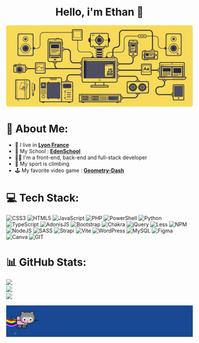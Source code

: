 <div align="center">
    <h1 align="center">Hello, i'm Ethan 👋</h1>
</div>

<div align="center">
  <img style="border-radius: 0.3rem;" src="./public/js.gif" alt="processor"></a>
</div>

# 💫 About Me:

- 📍 I live in **[Lyon France](https://maps.app.goo.gl/2r281f34kmMTemKp7)**
- 📖 My School : **[EdenSchool](https://www.edenschool.fr/)**
- 👨‍💻 I'm a front-end, back-end and full-stack developer
- 🧗 My sport is climbing
- 🕹️ My favorite video game : **[Geometry-Dash](https://store.steampowered.com/app/322170/Geometry_Dash/?l=french)**

# 💻 Tech Stack:

![CSS3](https://img.shields.io/badge/css3-%231572B6.svg?style=for-the-badge&logo=css3&logoColor=white)
![HTML5](https://img.shields.io/badge/html5-%23E34F26.svg?style=for-the-badge&logo=html5&logoColor=white)
![JavaScript](https://img.shields.io/badge/javascript-%23323330.svg?style=for-the-badge&logo=javascript&logoColor=%23F7DF1E)
![PHP](https://img.shields.io/badge/php-%23777BB4.svg?style=for-the-badge&logo=php&logoColor=white)
![PowerShell](https://img.shields.io/badge/PowerShell-%235391FE.svg?style=for-the-badge&logo=powershell&logoColor=white)
![Python](https://img.shields.io/badge/python-3670A0?style=for-the-badge&logo=python&logoColor=ffdd54)
![TypeScript](https://img.shields.io/badge/typescript-%23007ACC.svg?style=for-the-badge&logo=typescript&logoColor=white)
![AdonisJS](https://img.shields.io/badge/adonisjs-%23220052.svg?style=for-the-badge&logo=adonisjs&logoColor=white)
![Bootstrap](https://img.shields.io/badge/bootstrap-%238511FA.svg?style=for-the-badge&logo=bootstrap&logoColor=white)
![Chakra](https://img.shields.io/badge/chakra-%234ED1C5.svg?style=for-the-badge&logo=chakraui&logoColor=white)
![jQuery](https://img.shields.io/badge/jquery-%230769AD.svg?style=for-the-badge&logo=jquery&logoColor=white)
![Less](https://img.shields.io/badge/less-2B4C80?style=for-the-badge&logo=less&logoColor=white)
![NPM](https://img.shields.io/badge/NPM-%23CB3837.svg?style=for-the-badge&logo=npm&logoColor=white)
![NodeJS](https://img.shields.io/badge/node.js-6DA55F?style=for-the-badge&logo=node.js&logoColor=white)
![SASS](https://img.shields.io/badge/SASS-hotpink.svg?style=for-the-badge&logo=SASS&logoColor=white)
![Strapi](https://img.shields.io/badge/strapi-%232E7EEA.svg?style=for-the-badge&logo=strapi&logoColor=white)
![Vite](https://img.shields.io/badge/vite-%23646CFF.svg?style=for-the-badge&logo=vite&logoColor=white)
![WordPress](https://img.shields.io/badge/WordPress-%23117AC9.svg?style=for-the-badge&logo=WordPress&logoColor=white)
![MySQL](https://img.shields.io/badge/mysql-%2300000f.svg?style=for-the-badge&logo=mysql&logoColor=white)
![Figma](https://img.shields.io/badge/figma-%23F24E1E.svg?style=for-the-badge&logo=figma&logoColor=white)
![Canva](https://img.shields.io/badge/Canva-%2300C4CC.svg?style=for-the-badge&logo=Canva&logoColor=white)
![GIT](https://img.shields.io/badge/Git-fc6d26?style=for-the-badge&logo=git&logoColor=white)

# 📊 GitHub Stats:

![](https://github-readme-stats.vercel.app/api?username=EthanPaleyron&theme=dark&hide_border=false&include_all_commits=false&count_private=false)<br/>
![](https://github-readme-streak-stats.herokuapp.com/?user=EthanPaleyron&theme=dark&hide_border=false)<br/>
![](https://github-readme-stats.vercel.app/api/top-langs/?username=EthanPaleyron&theme=dark&hide_border=false&include_all_commits=false&count_private=false&layout=compact)

<div align="center">
  <img src="./public/meme.gif" alt="processor"></a>
</div>
